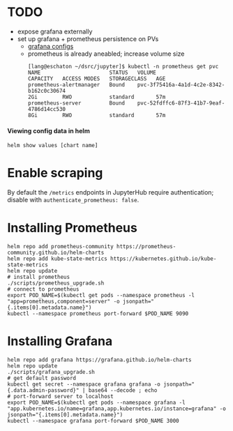 # TODO

- expose grafana externally
- set up grafana + prometheus persistence on PVs
  - [grafana
    configs](https://github.com/grafana/helm-charts/blob/main/charts/grafana/README.md) 
  - prometheus is already aneabled; increase volume size
    ```
    [lang@eschaton ~/dsrc/jupyter]$ kubectl -n prometheus get pvc
    NAME                      STATUS   VOLUME
    CAPACITY   ACCESS MODES   STORAGECLASS   AGE
    prometheus-alertmanager   Bound    pvc-3f75416a-4a1d-4c2e-8342-b162c0c30674
    2Gi        RWO            standard       57m
    prometheus-server         Bound    pvc-52fdffc6-87f3-41b7-9eaf-4786d14cc530
    8Gi        RWO            standard       57m
    ```

#### Viewing config data in helm

```
helm show values [chart name]
```

# Enable scraping

By default the `/metrics` endpoints in JupyterHub require authentication;
disable with `authenticate_prometheus: false`.

# Installing Prometheus

```
helm repo add prometheus-community https://prometheus-community.github.io/helm-charts
helm repo add kube-state-metrics https://kubernetes.github.io/kube-state-metrics
helm repo update
# install prometheus
./scripts/prometheus_upgrade.sh
# connect to prometheus
export POD_NAME=$(kubectl get pods --namespace prometheus -l "app=prometheus,component=server" -o jsonpath="{.items[0].metadata.name}")
kubectl --namespace prometheus port-forward $POD_NAME 9090
```

# Installing Grafana

```
helm repo add grafana https://grafana.github.io/helm-charts
helm repo update
./scripts/grafana_upgrade.sh
# get default password
kubectl get secret --namespace grafana grafana -o jsonpath="{.data.admin-password}" | base64 --decode ; echo
# port-forward server to localhost
export POD_NAME=$(kubectl get pods --namespace grafana -l "app.kubernetes.io/name=grafana,app.kubernetes.io/instance=grafana" -o
jsonpath="{.items[0].metadata.name}")
kubectl --namespace grafana port-forward $POD_NAME 3000

```
